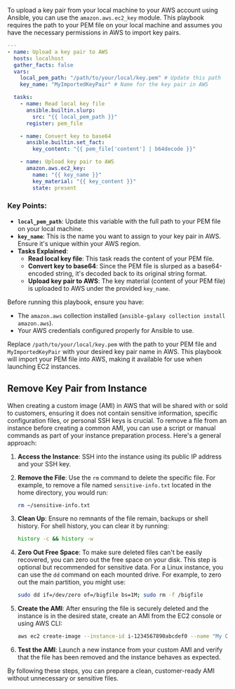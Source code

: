 To upload a key pair from your local machine to your AWS account using Ansible, you can use the `amazon.aws.ec2_key` module. This playbook requires the path to your PEM file on your local machine and assumes you have the necessary permissions in AWS to import key pairs.

```yaml
---
- name: Upload a key pair to AWS
  hosts: localhost
  gather_facts: false
  vars:
    local_pem_path: "/path/to/your/local/key.pem" # Update this path
    key_name: "MyImportedKeyPair" # Name for the key pair in AWS

  tasks:
    - name: Read local key file
      ansible.builtin.slurp:
        src: "{{ local_pem_path }}"
      register: pem_file

    - name: Convert key to base64
      ansible.builtin.set_fact:
        key_content: "{{ pem_file['content'] | b64decode }}"

    - name: Upload key pair to AWS
      amazon.aws.ec2_key:
        name: "{{ key_name }}"
        key_material: "{{ key_content }}"
        state: present
```

### Key Points:

- **`local_pem_path`**: Update this variable with the full path to your PEM file on your local machine.
- **`key_name`**: This is the name you want to assign to your key pair in AWS. Ensure it's unique within your AWS region.
- **Tasks Explained**:
  - **Read local key file**: This task reads the content of your PEM file.
  - **Convert key to base64**: Since the PEM file is slurped as a base64-encoded string, it's decoded back to its original string format.
  - **Upload key pair to AWS**: The key material (content of your PEM file) is uploaded to AWS under the provided `key_name`.

Before running this playbook, ensure you have:
- The `amazon.aws` collection installed (`ansible-galaxy collection install amazon.aws`).
- Your AWS credentials configured properly for Ansible to use.

Replace `/path/to/your/local/key.pem` with the  path to your PEM file and `MyImportedKeyPair` with your desired key pair name in AWS. This playbook will import your PEM file into AWS, making it available for use when launching EC2 instances.

## Remove Key Pair from Instance

When creating a custom image (AMI) in AWS that will be shared with or sold to customers, ensuring it does not contain sensitive information, specific configuration files, or personal SSH keys is crucial. To remove a file from an instance before creating a common AMI, you can use a script or manual commands as part of your instance preparation process. Here's a general approach:

1. **Access the Instance**: SSH into the instance using its public IP address and your SSH key.

2. **Remove the File**: Use the `rm` command to delete the specific file. For example, to remove a file named `sensitive-info.txt` located in the home directory, you would run:
   ```bash
   rm ~/sensitive-info.txt
   ```

3. **Clean Up**: Ensure no remnants of the file remain,  backups or shell history. For shell history, you can clear it by running:
   ```bash
   history -c && history -w
   ```

4. **Zero Out Free Space**: To make sure deleted files can't be easily recovered, you can zero out the free space on your disk. This step is optional but recommended for sensitive data. For a Linux instance, you can use the `dd` command on each mounted drive. For example, to zero out the main partition, you might use:
   ```bash
   sudo dd if=/dev/zero of=/bigfile bs=1M; sudo rm -f /bigfile
   ```

5. **Create the AMI**: After ensuring the file is securely deleted and the instance is in the desired state, create an AMI from the EC2 console or using AWS CLI:
   ```bash
   aws ec2 create-image --instance-id i-1234567890abcdef0 --name "My Custom AMI" --description "An AMI without sensitive data."
   ```

6. **Test the AMI**: Launch a new instance from your custom AMI and verify that the file has been removed and the instance behaves as expected.

By following these steps, you can prepare a clean, customer-ready AMI without unnecessary or sensitive files.
